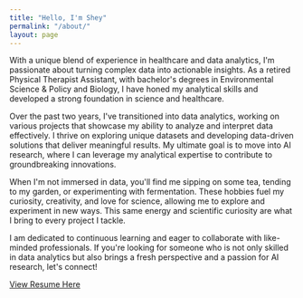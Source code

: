 ```yaml
---
title: "Hello, I'm Shey"
permalink: "/about/"
layout: page
---
```



With a unique blend of experience in healthcare and data analytics, I'm passionate about turning complex data into actionable insights. As a retired Physical Therapist Assistant, with bachelor's degrees in Environmental Science & Policy and Biology, I have honed my analytical skills and developed a strong foundation in science and healthcare.

Over the past two years, I've transitioned into data analytics, working on various projects that showcase my ability to analyze and interpret data effectively. I thrive on exploring unique datasets and developing data-driven solutions that deliver meaningful results. My ultimate goal is to move into AI research, where I can leverage my analytical expertise to contribute to groundbreaking innovations.

When I'm not immersed in data, you'll find me sipping on some tea, tending to my garden, or experimenting with fermentation. These hobbies fuel my curiosity, creativity, and love for science, allowing me to explore and experiment in new ways. This same energy and scientific curiosity are what I bring to every project I tackle.

I am dedicated to continuous learning and eager to collaborate with like-minded professionals. If you're looking for someone who is not only skilled in data analytics but also brings a fresh perspective and a passion for AI research, let's connect!

[View Resume Here](https://github.com/sjphilippe/sjphilippe.github.io/blob/master/SheyJeanPhilippe.pdf)
